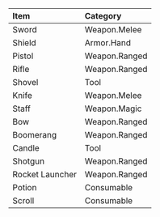 | Item            | Category      |
| :-------------- | :------------ |
| Sword           | Weapon.Melee  |
| Shield          | Armor.Hand    |
| Pistol          | Weapon.Ranged |
| Rifle           | Weapon.Ranged |
| Shovel          | Tool          |
| Knife           | Weapon.Melee  |
| Staff           | Weapon.Magic  |
| Bow             | Weapon.Ranged |
| Boomerang       | Weapon.Ranged |
| Candle          | Tool          |
| Shotgun         | Weapon.Ranged |
| Rocket Launcher | Weapon.Ranged |
| Potion          | Consumable    |
| Scroll          | Consumable    |

